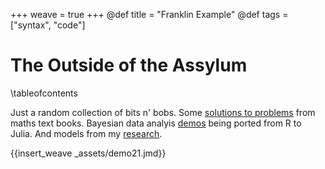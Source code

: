 +++
weave = true
+++
@def title = "Franklin Example"
@def tags = ["syntax", "code"]

# The Outside of the Assylum

\tableofcontents <!-- you can use \toc as well -->

Just a random collection of bits n' bobs. Some [solutions to problems](/menu1/) from maths text books. Bayesian data analyis [demos](/menu3/) being ported from R to Julia. And models from my [research](/menu2/).


{{insert_weave _assets/demo21.jmd}}
